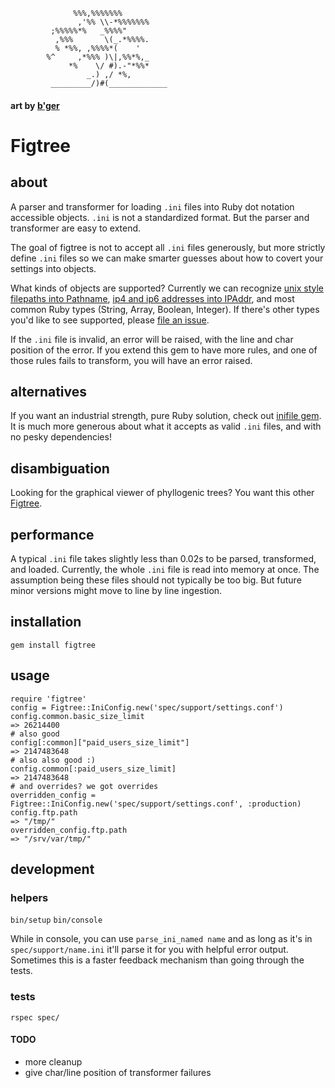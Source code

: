                   %%%,%%%%%%%
                   ,'%% \\-*%%%%%%%
             ;%%%%%*%   _%%%%"
              ,%%%       \(_.*%%%%.
              % *%%, ,%%%%*(    '
            %^     ,*%%% )\|,%%*%,_
                 *%    \/ #).-"*%%*
                     _.) ,/ *%,
             _________/)#(_____________
#### art by [b'ger](http://ascii.co.uk/art/tree)

# Figtree
## about
A parser and transformer for loading `.ini` files into Ruby dot notation accessible objects. `.ini` is not a standardized format. But the parser and transformer are easy to extend.

The goal of figtree is not to accept all `.ini` files generously, but more strictly define `.ini` files so we can make smarter guesses about how to covert your settings into objects.

What kinds of objects are supported? Currently we can recognize [unix style filepaths into Pathname](http://ruby-doc.org/stdlib-2.0.0/libdoc/pathname/rdoc/Pathname.html), [ip4 and ip6 addresses into IPAddr](http://ruby-doc.org/stdlib-2.0.0/libdoc/ipaddr/rdoc/IPAddr.html), and most common Ruby types (String, Array, Boolean, Integer). If there's other types you'd like to see supported, please [file an issue](https://github.com/mooreniemi/figtree/issues/new).

If the `.ini` file is invalid, an error will be raised, with the line and char position of the error. If you extend this gem to have more rules, and one of those rules fails to transform, you will have an error raised.

## alternatives
If you want an industrial strength, pure Ruby solution, check out [inifile gem](https://github.com/TwP/inifile). It is much more generous about what it accepts as valid `.ini` files, and with no pesky dependencies!

## disambiguation
Looking for the graphical viewer of phyllogenic trees? You want this other [Figtree](http://tree.bio.ed.ac.uk/software/figtree/).

## performance
A typical `.ini` file takes slightly less than 0.02s to be parsed, transformed, and loaded. Currently, the whole `.ini` file is read into memory at once. The assumption being these files should not typically be too big. But future minor versions might move to line by line ingestion.

## installation
`gem install figtree`

## usage
    require 'figtree'
    config = Figtree::IniConfig.new('spec/support/settings.conf')
    config.common.basic_size_limit
    => 26214400
    # also good
    config[:common]["paid_users_size_limit"]
    => 2147483648
    # also also good :)
    config.common[:paid_users_size_limit]
    => 2147483648
    # and overrides? we got overrides
    overridden_config = Figtree::IniConfig.new('spec/support/settings.conf', :production)
    config.ftp.path
    => "/tmp/"
    overridden_config.ftp.path
    => "/srv/var/tmp/"

## development
### helpers
`bin/setup`
`bin/console`

While in console, you can use `parse_ini_named name` and as long as it's in `spec/support/name.ini` it'll parse it for you with helpful error output. Sometimes this is a faster feedback mechanism than going through the tests.

### tests
`rspec spec/`

#### TODO
- more cleanup
- give char/line position of transformer failures
